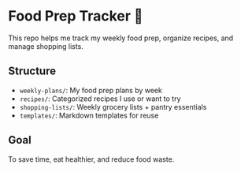 # Food Prep Tracker 🥗

This repo helps me track my weekly food prep, organize recipes, and manage shopping lists.

## Structure
- `weekly-plans/`: My food prep plans by week
- `recipes/`: Categorized recipes I use or want to try
- `shopping-lists/`: Weekly grocery lists + pantry essentials
- `templates/`: Markdown templates for reuse

## Goal
To save time, eat healthier, and reduce food waste.

